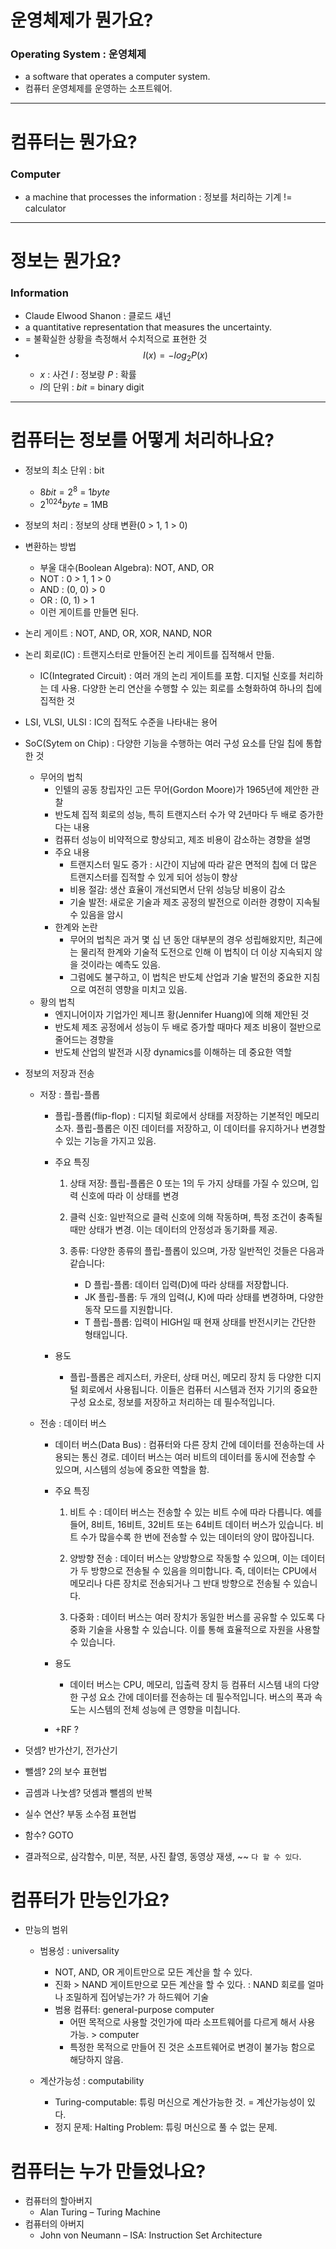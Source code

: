 # 운영체제가 뭔가요?
### Operating System : 운영체제
- a software that operates a computer system.
- 컴퓨터 운영체제를 운영하는 소프트웨어.
<hr>

# 컴퓨터는 뭔가요?
### Computer
- a machine that processes the information : 정보를 처리하는 기계 != calculator
<hr>

# 정보는 뭔가요?
### Information
- Claude Elwood Shanon : 클로드 섀넌
- a quantitative representation that measures the uncertainty.
- = 불확실한 상황을 측정해서 수치적으로 표현한 것
- $$I(x)=-log_{2}P(x)$$
    - $x$ : 사건 $I$ : 정보량 $P$ : 확률
    - $I$의 단위 : $bit$ = binary digit
<hr>

# 컴퓨터는 정보를 어떻게 처리하나요?
- 정보의 최소 단위 : bit
    - $8bit = 2^{8}$ = $1byte$
    - $2^{1024}byte$ = 1MB

- 정보의 처리 : 정보의 상태 변환(0 > 1, 1 > 0)

- 변환하는 방법
    - 부울 대수(Boolean Algebra): NOT, AND, OR
    - NOT : 0 > 1, 1 > 0
    - AND : (0, 0) > 0
    - OR : (0, 1) > 1
    - 이런 게이트를 만들면 된다.

- 논리 게이트 : NOT, AND, OR, XOR, NAND, NOR

- 논리 회로(IC) : 트랜지스터로 만들어진 논리 게이트를 집적해서 만듦.
    - IC(Integrated Circuit) : 여러 개의 논리 게이트를 포함. 디지털 신호를 처리하는 데 사용. 다양한 논리 연산을 수행할 수 있는 회로를 소형화하여 하나의 칩에 집적한 것 

- LSI, VLSI, ULSI : IC의 집적도 수준을 나타내는 용어

- SoC(Sytem on Chip) : 다양한 기능을 수행하는 여러 구성 요소를 단일 칩에 통합한 것
    - 무어의 법칙
        - 인텔의 공동 창립자인 고든 무어(Gordon Moore)가 1965년에 제안한 관찰
        - 반도체 집적 회로의 성능, 특히 트랜지스터 수가 약 2년마다 두 배로 증가한다는 내용
        - 컴퓨터 성능이 비약적으로 향상되고, 제조 비용이 감소하는 경향을 설명
        - 주요 내용
            - 트랜지스터 밀도 증가 : 시간이 지남에 따라 같은 면적의 칩에 더 많은 트랜지스터를 집적할 수 있게 되어 성능이 향상
            - 비용 절감: 생산 효율이 개선되면서 단위 성능당 비용이 감소
            - 기술 발전: 새로운 기술과 제조 공정의 발전으로 이러한 경향이 지속될 수 있음을 암시
        - 한계와 논란
            - 무어의 법칙은 과거 몇 십 년 동안 대부분의 경우 성립해왔지만, 최근에는 물리적 한계와 기술적 도전으로 인해 이 법칙이 더 이상 지속되지 않을 것이라는 예측도 있음. 
            - 그럼에도 불구하고, 이 법칙은 반도체 산업과 기술 발전의 중요한 지침으로 여전히 영향을 미치고 있음.
    - 황의 법칙
        - 엔지니어이자 기업가인 제니프 황(Jennifer Huang)에 의해 제안된 것
        - 반도체 제조 공정에서 성능이 두 배로 증가할 때마다 제조 비용이 절반으로 줄어드는 경향을
        - 반도체 산업의 발전과 시장 dynamics를 이해하는 데 중요한 역할

- 정보의 저장과 전송
    - 저장 : 플립-플롭
        - 플립-플롭(flip-flop) : 디지털 회로에서 상태를 저장하는 기본적인 메모리 소자. 플립-플롭은 이진 데이터를 저장하고, 이 데이터를 유지하거나 변경할 수 있는 기능을 가지고 있음.

        - 주요 특징
            1. 상태 저장: 플립-플롭은 0 또는 1의 두 가지 상태를 가질 수 있으며, 입력 신호에 따라 이 상태를 변경

            2. 클럭 신호: 일반적으로 클럭 신호에 의해 작동하며, 특정 조건이 충족될 때만 상태가 변경. 이는 데이터의 안정성과 동기화를 제공.

            3. 종류: 다양한 종류의 플립-플롭이 있으며, 가장 일반적인 것들은 다음과 같습니다:

                - D 플립-플롭: 데이터 입력(D)에 따라 상태를 저장합니다.
                - JK 플립-플롭: 두 개의 입력(J, K)에 따라 상태를 변경하며, 다양한 동작 모드를 지원합니다.
                - T 플립-플롭: 입력이 HIGH일 때 현재 상태를 반전시키는 간단한 형태입니다.
        - 용도
            - 플립-플롭은 레지스터, 카운터, 상태 머신, 메모리 장치 등 다양한 디지털 회로에서 사용됩니다. 이들은 컴퓨터 시스템과 전자 기기의 중요한 구성 요소로, 정보를 저장하고 처리하는 데 필수적입니다.

    - 전송 : 데이터 버스
        - 데이터 버스(Data Bus) : 컴퓨터와 다른 장치 간에 데이터를 전송하는데 사용되는 통신 경로. 데이터 버스는 여러 비트의 데이터를 동시에 전송할 수 있으며, 시스템의 성능에 중요한 역할을 함.

        - 주요 특징
            1. 비트 수 : 데이터 버스는 전송할 수 있는 비트 수에 따라 다릅니다. 예를 들어, 8비트, 16비트, 32비트 또는 64비트 데이터 버스가 있습니다. 비트 수가 많을수록 한 번에 전송할 수 있는 데이터의 양이 많아집니다.

            2. 양방향 전송 : 데이터 버스는 양방향으로 작동할 수 있으며, 이는 데이터가 두 방향으로 전송될 수 있음을 의미합니다. 즉, 데이터는 CPU에서 메모리나 다른 장치로 전송되거나 그 반대 방향으로 전송될 수 있습니다.

            3. 다중화 : 데이터 버스는 여러 장치가 동일한 버스를 공유할 수 있도록 다중화 기술을 사용할 수 있습니다. 이를 통해 효율적으로 자원을 사용할 수 있습니다.

        - 용도
            - 데이터 버스는 CPU, 메모리, 입출력 장치 등 컴퓨터 시스템 내의 다양한 구성 요소 간에 데이터를 전송하는 데 필수적입니다. 버스의 폭과 속도는 시스템의 전체 성능에 큰 영향을 미칩니다.
        
        - +RF ?

- 덧셈? 반가산기, 전가산기
- 뺄셈? 2의 보수 표현법
- 곱셈과 나눗셈? 덧셈과 뺄셈의 반복
- 실수 연산? 부동 소수점 표현법
- 함수? GOTO
- 결과적으로, 삼각함수, 미분, 적분, 사진 촬영, 동영상 재생, ~~ `다 할 수 있다`.

# 컴퓨터가 만능인가요?
- 만능의 범위
    - 범용성 : universality
        - NOT, AND, OR 게이트만으로 모든 계산을 할 수 있다.
        - 진화 > NAND 게이트만으로 모든 계산을 할 수 있다. : NAND 회로를 얼마나 조밀하게 집어넣는가? 가 하드웨어 기술
        - 범용 컴퓨터: general-purpose computer
            - 어떤 목적으로 사용할 것인가에 따라 소프트웨어를 다르게 해서 사용 가능. > computer
            - 특정한 목적으로 만들어 진 것은 소프트웨어로 변경이 불가능 함으로 해당하지 않음.

    - 계산가능성 : computability
        - Turing-computable: 튜링 머신으로 계산가능한 것. = 계산가능성이 있다.
        - 정지 문제: Halting Problem: 튜링 머신으로 풀 수 없는 문제.

# 컴퓨터는 누가 만들었나요?
- 컴퓨터의 할아버지
    - Alan Turing – Turing Machine
- 컴퓨터의 아버지
    - John von Neumann – ISA: Instruction Set Architecture
